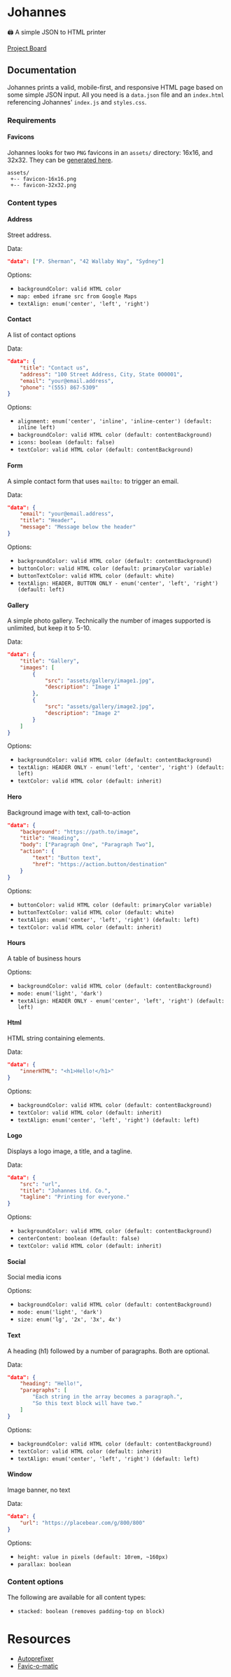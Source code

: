 # Johannes

🖨 A simple JSON to HTML printer

[Project Board](https://github.com/SeanMcP/johannes/projects/1)

## Documentation

Johannes prints a valid, mobile-first, and responsive HTML page based on some simple JSON input. All you need is a `data.json` file and an `index.html` referencing Johannes' `index.js` and `styles.css`.

### Requirements

#### Favicons

Johannes looks for two `PNG` favicons in an `assets/` directory: 16x16, and 32x32. They can be [generated here](http://www.favicomatic.com/).

```
assets/
 +-- favicon-16x16.png
 +-- favicon-32x32.png
```

### Content types

#### Address

Street address.

Data:

```json
"data": ["P. Sherman", "42 Wallaby Way", "Sydney"]
```

Options:

- `backgroundColor: valid HTML color`
- `map: embed iframe src from Google Maps`
- `textAlign: enum('center', 'left', 'right')`

#### Contact

A list of contact options

Data:

```json
"data": {
    "title": "Contact us",
    "address": "100 Street Address, City, State 000001",
    "email": "your@email.address",
    "phone": "(555) 867-5309"
}
```

Options:

- `alignment: enum('center', 'inline', 'inline-center') (default: inline left)`
- `backgroundColor: valid HTML color (default: contentBackground)`
- `icons: boolean (default: false)`
- `textColor: valid HTML color (default: contentBackground)`

#### Form

A simple contact form that uses `mailto:` to trigger an email.

Data:

```json
"data": {
    "email": "your@email.address",
    "title": "Header",
    "message": "Message below the header"
}
```

Options:

- `backgroundColor: valid HTML color (default: contentBackground)`
- `buttonColor: valid HTML color (default: primaryColor variable)`
- `buttonTextColor: valid HTML color (default: white)`
- `textAlign: HEADER, BUTTON ONLY - enum('center', 'left', 'right') (default: left)`

#### Gallery

A simple photo gallery. Technically the number of images supported is unlimited, but keep it to 5-10.

Data:

```json
"data": {
    "title": "Gallery",
    "images": [
        {
            "src": "assets/gallery/image1.jpg",
            "description": "Image 1"
        },
        {
            "src": "assets/gallery/image2.jpg",
            "description": "Image 2"
        }
    ]
}
```

Options:

- `backgroundColor: valid HTML color (default: contentBackground)`
- `textAlign: HEADER ONLY - enum('left', 'center', 'right') (default: left)`
- `textColor: valid HTML color (default: inherit)`

#### Hero

Background image with text, call-to-action

```json
"data": {
    "background": "https://path.to/image",
    "title": "Heading",
    "body": ["Paragraph One", "Paragraph Two"],
    "action": {
        "text": "Button text",
        "href": "https://action.button/destination"
    }
}
```

Options:

- `buttonColor: valid HTML color (default: primaryColor variable)`
- `buttonTextColor: valid HTML color (default: white)`
- `textAlign: enum('center', 'left', 'right') (default: left)`
- `textColor: valid HTML color (default: inherit)`

#### Hours

A table of business hours

Options:

- `backgroundColor: valid HTML color (default: contentBackground)`
- `mode: enum('light', 'dark')`
- `textAlign: HEADER ONLY - enum('center', 'left', 'right') (default: left)`

#### Html

HTML string containing elements.

Data:

```json
"data": {
    "innerHTML": "<h1>Hello!</h1>"
}
```

Options:

- `backgroundColor: valid HTML color (default: contentBackground)`
- `textColor: valid HTML color (default: inherit)`
- `textAlign: enum('center', 'left', 'right') (default: left)`

#### Logo

Displays a logo image, a title, and a tagline.

Data:

```json
"data": {
    "src": "url",
    "title": "Johannes Ltd. Co.",
    "tagline": "Printing for everyone."
}
```

Options:

- `backgroundColor: valid HTML color (default: contentBackground)`
- `centerContent: boolean (default: false)`
- `textColor: valid HTML color (default: inherit)`

#### Social

Social media icons

Options:

- `backgroundColor: valid HTML color (default: contentBackground)`
- `mode: enum('light', 'dark')`
- `size: enum('lg', '2x', '3x', 4x')`

#### Text

A heading (h1) followed by a number of paragraphs. Both are optional.

Data:

```json
"data": {
    "heading": "Hello!",
    "paragraphs": [
        "Each string in the array becomes a paragraph.",
        "So this text block will have two."
    ]
}
```

Options:

- `backgroundColor: valid HTML color (default: contentBackground)`
- `textColor: valid HTML color (default: inherit)`
- `textAlign: enum('center', 'left', 'right') (default: left)`

#### Window

Image banner, no text

Data:

```json
"data": {
    "url": "https://placebear.com/g/800/800"
}
```

Options:

- `height: value in pixels (default: 10rem, ~160px)`
- `parallax: boolean`

### Content options

The following are available for all content types:

- `stacked: boolean (removes padding-top on block)`

# Resources

- [Autoprefixer](https://autoprefixer.github.io/)
- [Favic-o-matic](http://www.favicomatic.com/)